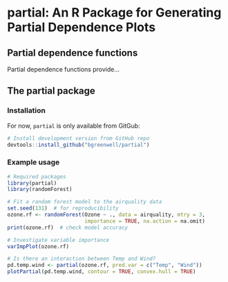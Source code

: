 partial: An R Package for Generating Partial Dependence Plots
================

Partial dependence functions
----------------------------

Partial dependence functions provide...

The partial package
-------------------

### Installation

For now, `partial` is only available from GitGub:

``` r
# Install development version from GitHub repo
devtools::install_github("bgreenwell/partial")
```

### Example usage

``` r
# Required packages
library(partial)
library(randomForest)

# Fit a random forest model to the airquality data
set.seed(131)  # for reproducibility
ozone.rf <- randomForest(Ozone ~ ., data = airquality, mtry = 3, 
                         importance = TRUE, na.action = na.omit)
print(ozone.rf)  # check model accuracy

# Investigate variable importance
varImpPlot(ozone.rf)

# Is there an interaction between Temp and Wind?
pd.temp.wind <- partial(ozone.rf, pred.var = c("Temp", "Wind"))
plotPartial(pd.temp.wind, contour = TRUE, convex.hull = TRUE)
```

